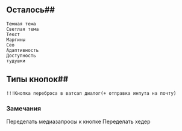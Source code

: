 ## Осталось##
    Темная тема
    Светлая тема
    Текст
    Маргины
    Сео
    Адаптивность 
    Доступность
    тудушки
## Типы кнопок##
    !!!Кнопка переброса в ватсап диалог(+ отправка инпута на почту)
###  Замечания ###
Переделать медиазапросы к кнопке
Переделать хедер